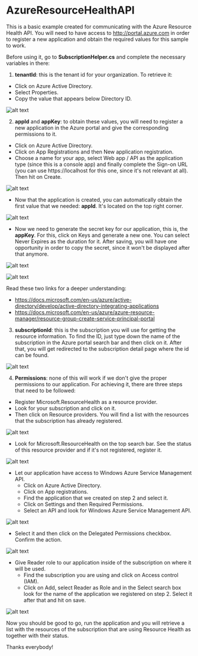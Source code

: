 # AzureResourceHealthAPI
This is a basic example created for communicating with the Azure Resource Health API. You will need to have access to http://portal.azure.com in order to register a new application and obtain the required values for this sample to work.

Before using it, go to **SubscriptionHelper.cs** and complete the necessary variables in there:

1) **tenantId**: this is the tenant id for your organization. To retrieve it:
- Click on Azure Active Directory.
- Select Properties.
- Copy the value that appears below Directory ID.

![alt text](https://github.com/lucasalvarezlacasa/AzureResourceHealthAPI/blob/master/ReadmeIMGs/img1.png)

2) **appId** and **appKey**: to obtain these values, you will need to register a new application in the Azure portal and give the corresponding permissions to it.
- Click on Azure Active Directory.
- Click on App Registrations and then New application registration.
- Choose a name for your app, select Web app / API as the application type (since this is a console app) and finally complete the Sign-on URL (you can use https://localhost for this one, since it's not relevant at all). Then hit on Create.

![alt text](https://github.com/lucasalvarezlacasa/AzureResourceHealthAPI/blob/master/ReadmeIMGs/img2.png)

- Now that the application is created, you can automatically obtain the first value that we needed: **appId**. It's located on the top right corner.

![alt text](https://github.com/lucasalvarezlacasa/AzureResourceHealthAPI/blob/master/ReadmeIMGs/img3.png)

- Now we need to generate the secret key for our application, this is, the **appKey**. For this, click on Keys and generate a new one. You can select Never Expires as the duration for it. After saving, you will have one opportunity in order to copy the secret, since it won't be displayed after that anymore.

![alt text](https://github.com/lucasalvarezlacasa/AzureResourceHealthAPI/blob/master/ReadmeIMGs/img4.png)

![alt text](https://github.com/lucasalvarezlacasa/AzureResourceHealthAPI/blob/master/ReadmeIMGs/img5.png)


Read these two links for a deeper understanding: 
- https://docs.microsoft.com/en-us/azure/active-directory/develop/active-directory-integrating-applications
- https://docs.microsoft.com/en-us/azure/azure-resource-manager/resource-group-create-service-principal-portal


3) **subscriptionId**: this is the subscription you will use for getting the resource information. To find the ID, just type down the name of the subscription in the Azure portal search bar and then click on it. After that, you will get redirected to the subscription detail page where the id can be found.

![alt text](https://github.com/lucasalvarezlacasa/AzureResourceHealthAPI/blob/master/ReadmeIMGs/img6.png)

4) **Permissions**: none of this will work if we don't give the proper permissions to our application. For achieving it, there are three steps that need to be followed:

- Register Microsoft.ResourceHealth as a resource provider.
 - Look for your subscription and click on it.
 - Then click on Resource providers. You will find a list with the resources that the subscription has already registered.
 
 ![alt text](https://github.com/lucasalvarezlacasa/AzureResourceHealthAPI/blob/master/ReadmeIMGs/img10.png)
 
 - Look for Microsoft.ResourceHealth on the top search bar. See the status of this resource provider and if it's not registered, register it.
 
 ![alt text](https://github.com/lucasalvarezlacasa/AzureResourceHealthAPI/blob/master/ReadmeIMGs/img11.png)
 
- Let our application have access to Windows Azure Service Management API.
  - Click on Azure Active Directory.
  - Click on App registrations.
  - Find the application that we created on step 2 and select it.
  - Click on Settings and then Required Permissions.
  - Select an API and look for Windows Azure Service Management API. 

![alt text](https://github.com/lucasalvarezlacasa/AzureResourceHealthAPI/blob/master/ReadmeIMGs/img7.png)

- Select it and then click on the Delegated Permissions checkbox. Confirm the action.

![alt text](https://github.com/lucasalvarezlacasa/AzureResourceHealthAPI/blob/master/ReadmeIMGs/img8.png)

- Give Reader role to our application inside of the subscription on where it will be used.
  - Find the subscription you are using and click on Access control (IAM).
  - Click on Add, select Reader as Role and in the Select search box look for the name of the application we registered on step 2.  Select it after that and hit on save.

![alt text](https://github.com/lucasalvarezlacasa/AzureResourceHealthAPI/blob/master/ReadmeIMGs/img9.png)

Now you should be good to go, run the application and you will retrieve a list with the resources of the subscription that are using Resource Health as together with their status.

Thanks everybody!
